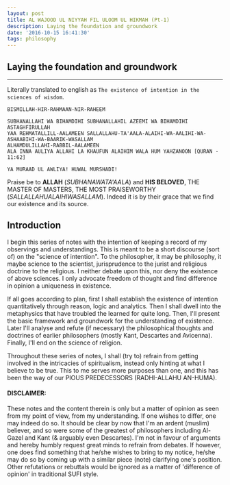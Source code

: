 ```yaml
---
layout: post
title: AL WAJOOD UL NIYYAH FIL ULOOM UL HIKMAH (Pt-1)
description: Laying the foundation and groundwork
date: '2016-10-15 16:41:30'
tags: philosophy
---
```


## Laying the foundation and groundwork

***

Literally translated to english as `The existence of intention in the sciences of wisdom`.

```
BISMILLAH-HIR-RAHMAAN-NIR-RAHEEM

SUBHANALLAHI WA BIHAMDIHI SUBHANALLAHIL AZEEMI WA BIHAMDIHI ASTAGHFIRULLAH
YAA REHMATALLILL-AALAMEEN SALLALLAHU-TA'AALA-ALAIHI-WA-AALIHI-WA-ASHAABIHI-WA-BAARIK-WASALLAM
ALHAMDULILLAHI-RABBIL-AALAMEEN
ALA INNA AULIYA ALLAHI LA KHAUFUN ALAIHIM WALA HUM YAHZANOON [QURAN - 11:62]

YA MURAAD UL AWLIYA! HUWAL MURSHADI!
```

Praise be to **ALLAH** (*SUBHANAWATA'AALA*) and **HIS BELOVED**, THE MASTER OF MASTERS, THE MOST PRAISEWORTHY (*SALLALLAHUALAIHIWASALLAM*). Indeed it is by their grace that we find our existence and its source.


## Introduction

I begin this series of notes with the intention of keeping a record of my observings and understandings. This is meant to be a short discourse (sort of) on the "science of intention". To the philosopher, it may be philosophy, it maybe science to the scientist, jurisprudence to the jurist and religious doctrine to the religious. I neither debate upon this, nor deny the existence of above sciences. I only advocate freedom of thought and find difference in opinion a uniqueness in existence. 

If all goes according to plan, first I shall establish the existence of intention quantitatively through reason, logic and analytics. Then I shall dwell into the metaphysics that have troubled the learned for quite long.
Then, I'll present the basic framework and groundwork for the understanding of existence. Later I'll analyse and refute (if necessary) the philosophical thoughts and doctrines of earlier philosophers (mostly Kant, Descartes and Avicenna).
Finally, I'll end on the science of religion. 

Throughout these series of notes, I shall (try to) refrain from getting involved in the intricacies of spiritualism, instead only hinting at what I believe to be true. This to me serves more purposes than one, and this has been the way of our PIOUS PREDECESSORS (RADHI-ALLAHU AN-HUMA).


#### DISCLAIMER: 
These notes and the content therein is only but a matter of opinion as seen from my point of view, from my understanding. If one wishes to differ, one may indeed do so. 
It should be clear by now that I'm an ardent (muslim) believer, and so were some of the greatest of philosophers including Al-Gazel and Kant (& arguably even Descartes). 
I'm not in favour of arguments and hereby humbly request great minds to refrain from debates. If however, one does find something that he/she wishes to bring to my notice, he/she may do so by coming up with a similar piece (note) clarifying one's position. Other refutations or rebuttals would be ignored as a matter of 'difference of opinion' in traditional SUFI style.
